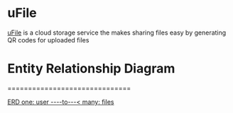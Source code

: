 # uFile
[uFile](https://aymammeri.github.io/uFile-client/) is a cloud storage service the makes sharing files easy by generating QR codes for uploaded files 

# Entity Relationship Diagram
==============================

[ERD one: user ----to---< many: files](https://photos.app.goo.gl/CSBVKaMPHMZxGtir6)